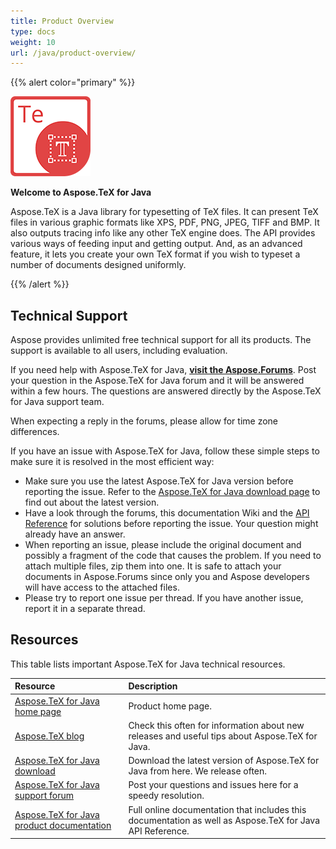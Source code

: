 ```yaml
---
title: Product Overview
type: docs
weight: 10
url: /java/product-overview/
---
```


{{% alert color="primary" %}}

![Aspose.TeX for Jave](product-overview_1.png)

**Welcome to Aspose.TeX for Java**

Aspose.TeX is a Java library for typesetting of TeX files. It can present TeX files in various graphic formats like XPS, PDF, PNG, JPEG, TIFF and BMP. It also outputs tracing info like any other TeX engine does. The API provides various ways of feeding input and getting output. And, as an advanced feature, it lets you create your own TeX format if you wish to typeset a number of documents designed uniformly.

{{% /alert %}}

## **Technical Support**
Aspose provides unlimited free technical support for all its products. The support is available to all users, including evaluation.

If you need help with Aspose.TeX for Java, [**visit the Aspose.Forums**](https://forum.aspose.com/). Post your question in the Aspose.TeX for Java forum and it will be answered within a few hours. The questions are answered directly by the Aspose.TeX for Java support team.

When expecting a reply in the forums, please allow for time zone differences.

If you have an issue with Aspose.TeX for Java, follow these simple steps to make sure it is resolved in the most efficient way:

- Make sure you use the latest Aspose.TeX for Java version before reporting the issue. Refer to the [Aspose.TeX for Java download page](https://downloads.aspose.com/tex/java) to find out about the latest version.
- Have a look through the forums, this documentation Wiki and the [API Reference](https://apireference.aspose.com/tex/java) for solutions before reporting the issue. Your question might already have an answer.
- When reporting an issue, please include the original document and possibly a fragment of the code that causes the problem. If you need to attach multiple files, zip them into one. It is safe to attach your documents in Aspose.Forums since only you and Aspose developers will have access to the attached files.
- Please try to report one issue per thread. If you have another issue, report it in a separate thread.
## **Resources**
This table lists important Aspose.TeX for Java technical resources.

|**Resource**|**Description**|
| :- | :- |
|[Aspose.TeX for Java home page](https://products.aspose.com/tex/java)|Product home page.|
|[Aspose.TeX blog](https://blog.aspose.com/category/tex/)|Check this often for information about new releases and useful tips about Aspose.TeX for Java.|
|[Aspose.TeX for Java download](https://downloads.aspose.com/tex/java)|Download the latest version of Aspose.TeX for Java from here. We release often.|
|[Aspose.TeX for Java support forum](https://forum.aspose.com/tex)|Post your questions and issues here for a speedy resolution.|
|[Aspose.TeX for Java product documentation](/tex/java)|Full online documentation that includes this documentation as well as Aspose.TeX for Java API Reference.|
